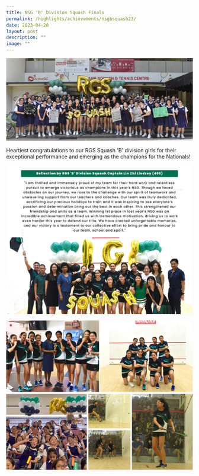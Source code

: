 ```yaml
---
title: NSG 'B' Division Squash Finals
permalink: /highlights/achievements/nsgbsquash23/
date: 2023-04-20
layout: post
description: ""
image: ""
---
```

![](/images/squashb20231.JPG)

Heartiest congratulations to our RGS Squash 'B' division girls for their exceptional performance and emerging as the champions for the Nationals!

![](/images/squash%20refelction.jpg)



![](/images/squashb20232.jpg)

